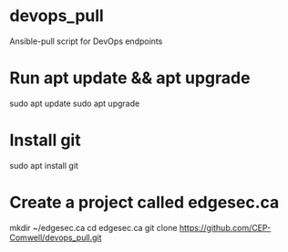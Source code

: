 # devops_pull
Ansible-pull script for DevOps endpoints

# Run apt update && apt upgrade
sudo apt update
sudo apt upgrade

# Install git
sudo apt install git

# Create a project called edgesec.ca 
mkdir ~/edgesec.ca
cd edgesec.ca
git clone https://github.com/CEP-Comwell/devops_pull.git
